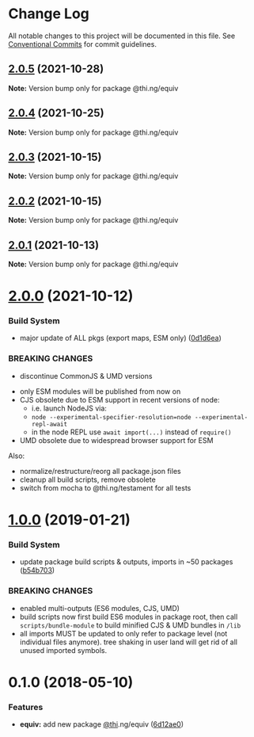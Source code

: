 # Change Log

All notable changes to this project will be documented in this file.
See [Conventional Commits](https://conventionalcommits.org) for commit guidelines.

## [2.0.5](https://github.com/thi-ng/umbrella/compare/@thi.ng/equiv@2.0.4...@thi.ng/equiv@2.0.5) (2021-10-28)

**Note:** Version bump only for package @thi.ng/equiv





## [2.0.4](https://github.com/thi-ng/umbrella/compare/@thi.ng/equiv@2.0.3...@thi.ng/equiv@2.0.4) (2021-10-25)

**Note:** Version bump only for package @thi.ng/equiv





## [2.0.3](https://github.com/thi-ng/umbrella/compare/@thi.ng/equiv@2.0.2...@thi.ng/equiv@2.0.3) (2021-10-15)

**Note:** Version bump only for package @thi.ng/equiv





## [2.0.2](https://github.com/thi-ng/umbrella/compare/@thi.ng/equiv@2.0.1...@thi.ng/equiv@2.0.2) (2021-10-15)

**Note:** Version bump only for package @thi.ng/equiv





## [2.0.1](https://github.com/thi-ng/umbrella/compare/@thi.ng/equiv@2.0.0...@thi.ng/equiv@2.0.1) (2021-10-13)

**Note:** Version bump only for package @thi.ng/equiv





# [2.0.0](https://github.com/thi-ng/umbrella/compare/@thi.ng/equiv@1.0.45...@thi.ng/equiv@2.0.0) (2021-10-12)


### Build System

* major update of ALL pkgs (export maps, ESM only) ([0d1d6ea](https://github.com/thi-ng/umbrella/commit/0d1d6ea9fab2a645d6c5f2bf2591459b939c09b6))


### BREAKING CHANGES

* discontinue CommonJS & UMD versions

- only ESM modules will be published from now on
- CJS obsolete due to ESM support in recent versions of node:
  - i.e. launch NodeJS via:
  - `node --experimental-specifier-resolution=node --experimental-repl-await`
  - in the node REPL use `await import(...)` instead of `require()`
- UMD obsolete due to widespread browser support for ESM

Also:
- normalize/restructure/reorg all package.json files
- cleanup all build scripts, remove obsolete
- switch from mocha to @thi.ng/testament for all tests






#  [1.0.0](https://github.com/thi-ng/umbrella/compare/@thi.ng/equiv@0.1.15...@thi.ng/equiv@1.0.0) (2019-01-21) 

###  Build System 

- update package build scripts & outputs, imports in ~50 packages ([b54b703](https://github.com/thi-ng/umbrella/commit/b54b703)) 

###  BREAKING CHANGES 

- enabled multi-outputs (ES6 modules, CJS, UMD) 
- build scripts now first build ES6 modules in package root, then call   `scripts/bundle-module` to build minified CJS & UMD bundles in `/lib` 
- all imports MUST be updated to only refer to package level   (not individual files anymore). tree shaking in user land will get rid of   all unused imported symbols. 

#  0.1.0 (2018-05-10) 

###  Features 

- **equiv:** add new package [@thi](https://github.com/thi).ng/equiv ([6d12ae0](https://github.com/thi-ng/umbrella/commit/6d12ae0))
